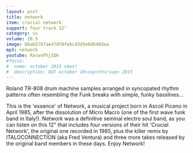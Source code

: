 ```yaml
---
layout: post
title: network
item: crucial network
support: four track 12"
category: ss
volume: 20.5
image: b6ab5797ae47df8febcd3d3e0db48daa
mp3: network
youtube: RacwxPhjIQk
#focus:
#  name: october 2015 news!
#  description: OUT october 10<sup>th</sup> 2015
---
```


Roland TR-808 drum machine samples arranged in syncopated rhythm patterns often resembling the Funk breaks with simple, funky basslines...

This is the 'essence' of Network, a musical project born in Ascoli Piceno in April 1985, after the dissolution of Micro Macro (one of the first wave funk band in Italy!). Network was a definitive seminal electro soul band, as you can listen on this 12" that includes four versions of their hit 'Crucial Network', the original one recorded in 1985, plus the killer remix by ITALOCONNECTION (aka Fred Ventura) and three more takes released by the original band members in these days.
Enjoy Network!
